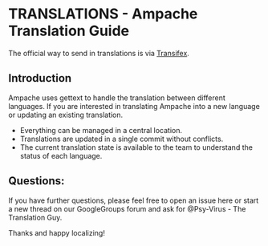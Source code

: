 # TRANSLATIONS - Ampache Translation Guide

The official way to send in translations is via [Transifex](https://www.transifex.com/ampache/ampache/dashboard/).

## Introduction

Ampache uses gettext to handle the translation between different languages.
If you are interested in translating Ampache into a new language or updating
an existing translation.

* Everything can be managed in a central location.
* Translations are updated in a single commit without conflicts.
* The current translation state is available to the team to understand the status of each language.

## Questions:

If you have further questions, please feel free to open an issue here or start a new thread on our GoogleGroups forum and ask for @Psy-Virus - The Translation Guy.

Thanks and happy localizing!
